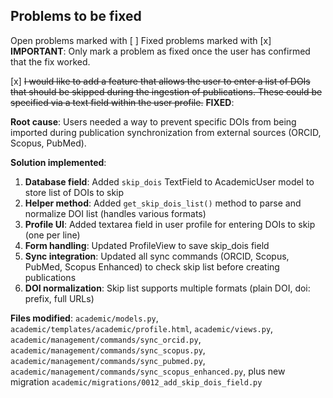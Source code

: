 ## Problems to be fixed

Open problems marked with [ ]
Fixed problems marked with [x]
**IMPORTANT**: Only mark a problem as fixed once the user has confirmed that the fix worked.  

[x] ~~I would like to add a feature that allows the user to enter a list of DOIs that should be skipped during the ingestion of publications.  These could be specified via a text field within the user profile.~~ **FIXED**:

**Root cause**: Users needed a way to prevent specific DOIs from being imported during publication synchronization from external sources (ORCID, Scopus, PubMed).

**Solution implemented**:
1. **Database field**: Added `skip_dois` TextField to AcademicUser model to store list of DOIs to skip
2. **Helper method**: Added `get_skip_dois_list()` method to parse and normalize DOI list (handles various formats)
3. **Profile UI**: Added textarea field in user profile for entering DOIs to skip (one per line)
4. **Form handling**: Updated ProfileView to save skip_dois field
5. **Sync integration**: Updated all sync commands (ORCID, Scopus, PubMed, Scopus Enhanced) to check skip list before creating publications
6. **DOI normalization**: Skip list supports multiple formats (plain DOI, doi: prefix, full URLs)

**Files modified**: `academic/models.py`, `academic/templates/academic/profile.html`, `academic/views.py`, `academic/management/commands/sync_orcid.py`, `academic/management/commands/sync_scopus.py`, `academic/management/commands/sync_pubmed.py`, `academic/management/commands/sync_scopus_enhanced.py`, plus new migration `academic/migrations/0012_add_skip_dois_field.py`  